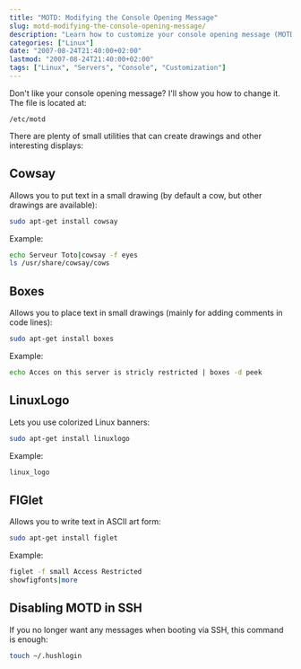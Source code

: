 ```yaml
---
title: "MOTD: Modifying the Console Opening Message"
slug: motd-modifying-the-console-opening-message/
description: "Learn how to customize your console opening message (MOTD) using various utilities like cowsay, boxes, linuxlogo, and figlet."
categories: ["Linux"]
date: "2007-08-24T21:40:00+02:00"
lastmod: "2007-08-24T21:40:00+02:00"
tags: ["Linux", "Servers", "Console", "Customization"]
---
```


Don't like your console opening message? I'll show you how to change it. The file is located at:

`/etc/motd`

There are plenty of small utilities that can create drawings and other interesting displays:

## Cowsay

Allows you to put text in a small drawing (by default a cow, but other drawings are available):

```bash
sudo apt-get install cowsay
```

Example:

```bash
echo Serveur Toto|cowsay -f eyes
ls /usr/share/cowsay/cows
```

## Boxes

Allows you to place text in small drawings (mainly for adding comments in code lines):

```bash
sudo apt-get install boxes
```

Example:

```bash
echo Acces on this server is stricly restricted | boxes -d peek
```

## LinuxLogo

Lets you use colorized Linux banners:

```bash
sudo apt-get install linuxlogo
```

Example:

```bash
linux_logo
```

## FIGlet

Allows you to write text in ASCII art form:

```bash
sudo apt-get install figlet
```

Example:

```bash
figlet -f small Access Restricted
showfigfonts|more
```

## Disabling MOTD in SSH

If you no longer want any messages when booting via SSH, this command is enough:

```bash
touch ~/.hushlogin
```
